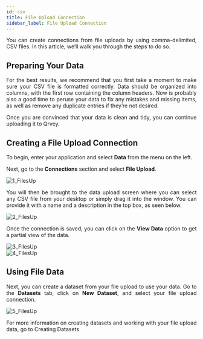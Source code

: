 ```yaml
---
id: csv
title: File Upload Connection
sidebar_label: File Upload Connection
---
```


<div style="text-align: justify">


You can create connections from file uploads by using comma-delimited, CSV files. In this article, we’ll walk you through the steps to do so.

## Preparing Your Data
For the best results, we recommend that you first take a moment to make sure your CSV file is formatted correctly. Data should be organized into columns, with the first row containing the column headers. Now is probably also a good time to peruse your data to fix any mistakes and missing items, as well as remove any duplicate entries if they’re not desired.

Once you are convinced that your data is clean and tidy, you can continue uploading it to Qrvey.

## Creating a File Upload Connection 
To begin, enter your application and select **Data** from the menu on the left.

Next, go to the **Connections** section and select **File Upload**.

![1_FilesUp](https://s3.amazonaws.com/cdn.qrvey.com/documentation_assets/ui-docs/datasets/3.4.2.2_csv/1_FilesUp.png#thumbnail-60)

You will then be brought to the data upload screen where you can select any CSV file from your desktop or simply drag it into the window. You can provide it with a name and a description in the top box, as seen below.

![2_FilesUp](https://s3.amazonaws.com/cdn.qrvey.com/documentation_assets/ui-docs/datasets/3.4.2.2_csv/2_FilesUp.png#thumbnail-80)

Once the connection is saved, you can click on the **View Data** option to get a partial view of the data. 

![3_FilesUp](https://s3.amazonaws.com/cdn.qrvey.com/documentation_assets/ui-docs/datasets/3.4.2.2_csv/3_FilesUp.png#thumbnail-80)
<br/>
![4_FilesUp](https://s3.amazonaws.com/cdn.qrvey.com/documentation_assets/ui-docs/datasets/3.4.2.2_csv/4_FilesUp.png#thumbnail-80)

## Using File Data
Next, you can create a dataset from your file upload to use your data. Go to the **Datasets** tab, click on **New Dataset**, and select your file upload connection. 

![5_FilesUp](https://s3.amazonaws.com/cdn.qrvey.com/documentation_assets/ui-docs/datasets/3.4.2.2_csv/5_FilesUp.png#thumbnail-80)

For more information on creating datasets and working with your file upload data, go to Creating Datasets
